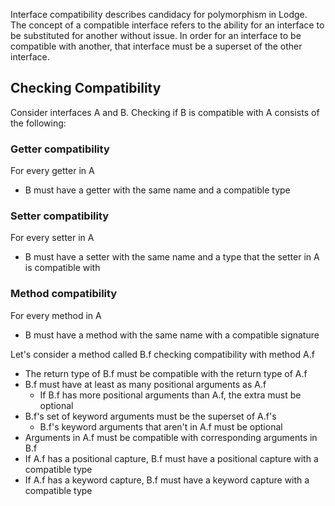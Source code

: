 Interface compatibility describes candidacy for polymorphism in Lodge. The concept of a compatible interface refers to the ability for an interface to be substituted for another without issue. In order for an interface to be compatible with another, that interface must be a superset of the other interface.

## Checking Compatibility

Consider interfaces A and B. Checking if B is compatible with A consists of the following:
### Getter compatibility
For every getter in A
* B must have a getter with the same name and a compatible type

### Setter compatibility
For every setter in A
* B must have a setter with the same name and a type that the setter in A is compatible with

### Method compatibility
For every method in A
* B must have a method with the same name with a compatible signature

Let's consider a method called B.f checking compatibility with method A.f
* The return type of B.f must be compatible with the return type of A.f
* B.f must have at least as many positional arguments as A.f
	* If B.f has more positional arguments than A.f, the extra must be optional
* B.f's set of keyword arguments must be the superset of A.f's
	* B.f's keyword arguments that aren't in A.f must be optional
* Arguments in A.f must be compatible with corresponding arguments in B.f
* If A.f has a positional capture, B.f must have a positional capture with a compatible type
* If A.f has a keyword capture, B.f must have a keyword capture with a compatible type